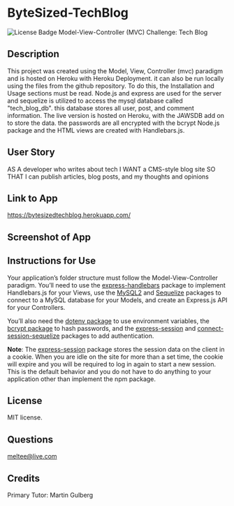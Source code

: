 # ByteSized-TechBlog

![License Badge](https://img.shields.io/badge/license-MIT-brightgreen)
Model-View-Controller (MVC) Challenge: Tech Blog

## Description

This project was created using the Model, View, Controller (mvc) paradigm and is hosted on Heroku with Heroku Deployment. it can also be run locally using the files from the github repository. To do this, the Installation and Usage sections must be read. Node.js and express are used for the server and sequelize is utilized to access the mysql database called "tech_blog_db". this database stores all user, post, and comment information. The live version is hosted on Heroku, with the JAWSDB add on to store the data. the passwords are all encrypted with the bcrypt Node.js package and the HTML views are created with Handlebars.js.

## User Story

AS A developer who writes about tech
I WANT a CMS-style blog site
SO THAT I can publish articles, blog posts, and my thoughts and opinions

## Link to App

https://bytesizedtechblog.herokuapp.com/

## Screenshot of App

## Instructions for Use

Your application’s folder structure must follow the Model-View-Controller paradigm. You’ll need to use the [express-handlebars](https://www.npmjs.com/package/express-handlebars) package to implement Handlebars.js for your Views, use the [MySQL2](https://www.npmjs.com/package/mysql2) and [Sequelize](https://www.npmjs.com/package/sequelize) packages to connect to a MySQL database for your Models, and create an Express.js API for your Controllers.

You’ll also need the [dotenv package](https://www.npmjs.com/package/dotenv) to use environment variables, the [bcrypt package](https://www.npmjs.com/package/bcrypt) to hash passwords, and the [express-session](https://www.npmjs.com/package/express-session) and [connect-session-sequelize](https://www.npmjs.com/package/connect-session-sequelize) packages to add authentication.

**Note**: The [express-session](https://www.npmjs.com/package/express-session) package stores the session data on the client in a cookie. When you are idle on the site for more than a set time, the cookie will expire and you will be required to log in again to start a new session. This is the default behavior and you do not have to do anything to your application other than implement the npm package.

## License

MIT license.

## Questions

meltee@live.com

## Credits

Primary Tutor: Martin Gulberg
